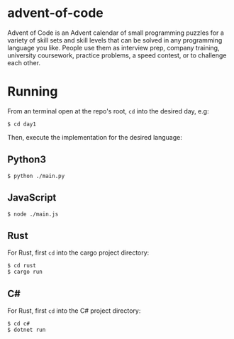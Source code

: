 # advent-of-code
Advent of Code is an Advent calendar of small programming puzzles for a variety of skill sets and skill levels that can be solved in any programming language you like. People use them as interview prep, company training, university coursework, practice problems, a speed contest, or to challenge each other.

# Running

From an terminal open at the repo's root, `cd` into the desired day, e.g:

```
$ cd day1
```

Then, execute the implementation for the desired language:

## Python3

```
$ python ./main.py
```

## JavaScript

```
$ node ./main.js
```

## Rust

For Rust, first `cd` into the cargo project directory:
```
$ cd rust
$ cargo run
```

## C#

For Rust, first `cd` into the C# project directory:
```
$ cd c#
$ dotnet run
```
